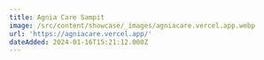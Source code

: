 ```yaml
---
title: Agnia Care Sampit
image: /src/content/showcase/_images/agniacare.vercel.app.webp
url: 'https://agniacare.vercel.app/'
dateAdded: 2024-01-16T15:21:12.000Z
---
```


